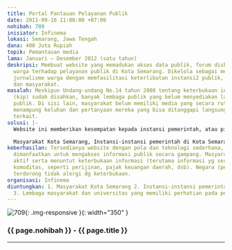 ```yaml
---
title: Portal Pantauan Pelayanan Publik
date: 2011-09-16 11:08:00 +07:00
nohibah: 709
inisiator: Infinema
lokasi: Semarang, Jawa Tengah
dana: 400 Juta Rupiah
topik: Pemantauan media
lama: Januari – Desember 2012 (satu tahun)
deskripsi: Membuat website yang memadukan akses data publik, forum diskusi, dan pantauan
  warga terhadap pelayanan publik di Kota Semarang. Dikelola sebagai media berbasis
  jurnalisme warga dengan memfasilitasi keterlibatan instansi2 publik, lembaga2 pemantau,
  dan masyarakat.
masalah: Meskipun Undang-undang No.14 tahun 2008 tentang keterbukaan informasi publik
  (kip) sudah disahkan, banyak lembaga publik yang belum menyediakan layanan informasi
  publik. Di sisi lain, masyarakat belum memiliki media yang secara rutin dan transparan
  menampung keluhan dan pertanyaan mereka yang bisa ditanggapi langsung oleh instansi
  terkait.
solusi: |-
  Website ini memberikan kesempatan kepada instansi pemerintah, atau pihak manapun (DPRD, LSM, perguruan tinggi, dan masyarakat) yang memiliki data-data yang diperlukan publik (APBD, peraturan, putusan pengadilan, pajak, KTP, IMB, paspor, dsb.) untuk mengunggah ke website sehingga bisa diketahui dan diunduh oleh khalayak. Di sisi lain, memberikan ruang untuk semua pihak, khususnya warga, untuk menulis informasi, melaporkan keluhan/penyimpangan, mengkritisi, atau berdiskusi. Tim redaksi portal bertugas menampung data publik, menulis konten ringkas tentang informasi2 yang patut diketahui publik, dan melakukan editing terhadap tulisan/opini yang masuk.

  Masyarakat Kota Semarang, Instansi-instansi pemerintah di Kota Semarang, Lembaga masyarakat dan universitas yang memiliki perhatian pada pelayanan publik.
keberhasilan: Tersedianya website dengan pola dan teknologi sederhana, namun bisa
  dimanfaatkan untuk mengakses informasi publik secara gampang. Masyarakat terdorong
  aktif serta menuntut keterbukaan informasi (terutama informasi yg sering dijadikan
  komoditas, seperti perijinan, pajak keuangan daerah, dsb). Negara (pejabat) juga
  terdorong tidak alergi dg keterbukaan.
organisasi: Infinema
diuntungkan: 1. Masyarakat Kota Semarang 2. Instansi-instansi pemerintah di Kota Semarang
  3. Lembaga masyarakat dan universitas yang memiliki perhatian pada pelayanan publik
---
```


![709](/static/img/hibahcmb/709.png){: .img-responsive }{: width="350" }

### {{ page.nohibah }} - {{ page.title }}

---
